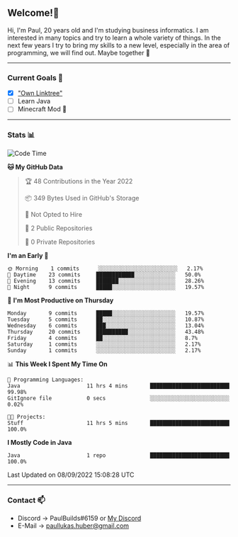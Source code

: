 ## Welcome!👋

Hi, I'm Paul, 20 years old and I'm studying business informatics. I am interested in many topics and try to learn a whole variety of things. In the next few years I try to bring my skills to a new level, especially in the area of programming, we will find out.
Maybe together 🤙

---
### Current Goals 🥅

- [X] ["Own Linktree"](https://paul-lukashuber.de/)
- [ ] Learn Java
- [ ] Minecraft Mod 👀

---
### Stats 📊

<!--START_SECTION:waka-->
![Code Time](http://img.shields.io/badge/Code%20Time-25%20hrs%205%20mins-blue)

**🐱 My GitHub Data** 

> 🏆 48 Contributions in the Year 2022
 > 
> 📦 349 Bytes Used in GitHub's Storage 
 > 
> 🚫 Not Opted to Hire
 > 
> 📜 2 Public Repositories 
 > 
> 🔑 0 Private Repositories  
 > 
**I'm an Early 🐤** 

```text
🌞 Morning    1 commits      ░░░░░░░░░░░░░░░░░░░░░░░░░   2.17% 
🌆 Daytime    23 commits     ████████████░░░░░░░░░░░░░   50.0% 
🌃 Evening    13 commits     ███████░░░░░░░░░░░░░░░░░░   28.26% 
🌙 Night      9 commits      █████░░░░░░░░░░░░░░░░░░░░   19.57%

```
📅 **I'm Most Productive on Thursday** 

```text
Monday       9 commits      █████░░░░░░░░░░░░░░░░░░░░   19.57% 
Tuesday      5 commits      ██░░░░░░░░░░░░░░░░░░░░░░░   10.87% 
Wednesday    6 commits      ███░░░░░░░░░░░░░░░░░░░░░░   13.04% 
Thursday     20 commits     ██████████░░░░░░░░░░░░░░░   43.48% 
Friday       4 commits      ██░░░░░░░░░░░░░░░░░░░░░░░   8.7% 
Saturday     1 commits      ░░░░░░░░░░░░░░░░░░░░░░░░░   2.17% 
Sunday       1 commits      ░░░░░░░░░░░░░░░░░░░░░░░░░   2.17%

```


📊 **This Week I Spent My Time On** 

```text
💬 Programming Languages: 
Java                     11 hrs 4 mins       █████████████████████████   99.98% 
GitIgnore file           0 secs              ░░░░░░░░░░░░░░░░░░░░░░░░░   0.02%

🐱‍💻 Projects: 
Stuff                    11 hrs 5 mins       █████████████████████████   100.0%

```

**I Mostly Code in Java** 

```text
Java                     1 repo              █████████████████████████   100.0%

```



 Last Updated on 08/09/2022 15:08:28 UTC
<!--END_SECTION:waka-->

---
### Contact 📫

* Discord -> PaulBuilds#6159 or [My Discord](https://discord.gg/7kq6UnB)
* E-Mail -> paullukas.huber@gmail.com
